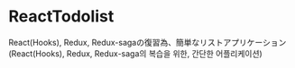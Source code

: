 # ReactTodolist
React(Hooks), Redux, Redux-sagaの復習為、簡単なリストアプリケーション <br> 
(React(Hooks), Redux, Redux-saga의 복습을 위한, 간단한 어플리케이션) <br>
